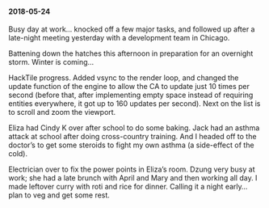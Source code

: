 #### 2018-05-24

Busy day at work… knocked off a few major tasks, and followed up after a late-night meeting yesterday with a development team in Chicago.

Battening down the hatches this afternoon in preparation for an overnight storm. Winter is coming…

HackTile progress. Added vsync to the render loop, and changed the update function of the engine to allow the CA to update just 10 times per second (before that, after implementing empty space instead of requiring entities everywhere, it got up to 160 updates per second). Next on the list is to scroll and zoom the viewport.

Eliza had Cindy K over after school to do some baking. Jack had an asthma attack at school after doing cross-country training. And I headed off to the doctor’s to get some steroids to fight my own asthma (a side-effect of the cold).

Electrician over to fix the power points in Eliza’s room. Dzung very busy at work; she had a late brunch with April and Mary and then working all day. I made leftover curry with roti and rice for dinner. Calling it a night early… plan to veg and get some rest.
